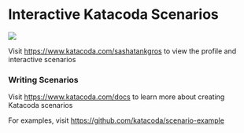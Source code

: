# Interactive Katacoda Scenarios

[![](http://shields.katacoda.com/katacoda/sashatankgros/count.svg)](https://www.katacoda.com/sashatankgros "Get your profile on Katacoda.com")

Visit https://www.katacoda.com/sashatankgros to view the profile and interactive scenarios

### Writing Scenarios
Visit https://www.katacoda.com/docs to learn more about creating Katacoda scenarios

For examples, visit https://github.com/katacoda/scenario-example
